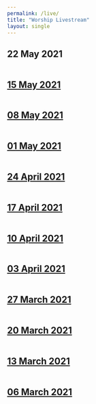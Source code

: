 ```yaml
---
permalink: /live/
title: "Worship Livestream"
layout: single
---
```


## 22 May 2021
<a href="https://youtu.be/Y9omS_1-0Zw"><img src="{{ site.url }}{{ site.baseurl }}/assets/images/Worship Service - 22 May 2021.jpg" alt="">
## 15 May 2021
<a href="https://youtu.be/jXN7v_MIeg0"><img src="{{ site.url }}{{ site.baseurl }}/assets/images/Worship Service - 15 May 2021.jpg" alt="">
## 08 May 2021
<a href="https://youtu.be/-uT0L2osW74"><img src="{{ site.url }}{{ site.baseurl }}/assets/images/Worship Service - 08 May 2021.jpg" alt="">
## 01 May 2021
<a href="https://youtu.be/VZQCXNJU8JI"><img src="{{ site.url }}{{ site.baseurl }}/assets/images/Worship Service - 01 May 2021.jpg" alt="">
## 24 April 2021
<a href="https://youtu.be/qSMt8STfS9w"><img src="{{ site.url }}{{ site.baseurl }}/assets/images/Worship Service - 24 April 2021.jpg" alt="">
## 17 April 2021
<a href="https://youtu.be/guUXLImn-20"><img src="{{ site.url }}{{ site.baseurl }}/assets/images/Worship Service - 17 April 2021.jpg" alt="">
## 10 April 2021
<a href="https://youtu.be/emWeYPOWj4E"><img src="{{ site.url }}{{ site.baseurl }}/assets/images/Worship Service - 10 April 2021.jpg" alt="">
## 03 April 2021
<a href="https://youtu.be/I-YDDPbRDUo"><img src="{{ site.url }}{{ site.baseurl }}/assets/images/Worship Service - 03 April 2021.jpg" alt="">

## 27 March 2021
<a href="https://youtu.be/MQw-EyTZ0aE"><img src="{{ site.url }}{{ site.baseurl }}/assets/images/Worship Service - 27 March 2021.jpg" alt="">
## 20 March 2021
<a href="https://youtu.be/TM9Mi1pAIRY"><img src="{{ site.url }}{{ site.baseurl }}/assets/images/Worship Service - 20 March 2021.jpg" alt="">
## 13 March 2021
<a href="https://youtu.be/eNwoo0yslJ4"><img src="{{ site.url }}{{ site.baseurl }}/assets/images/Worship Service - 13 March 2021.jpg" alt="">
## 06 March 2021
<a href="https://youtu.be/4VgIJ5OVTeo"><img src="{{ site.url }}{{ site.baseurl }}/assets/images/Worship Service - 06 March 2021.jpg" alt="">